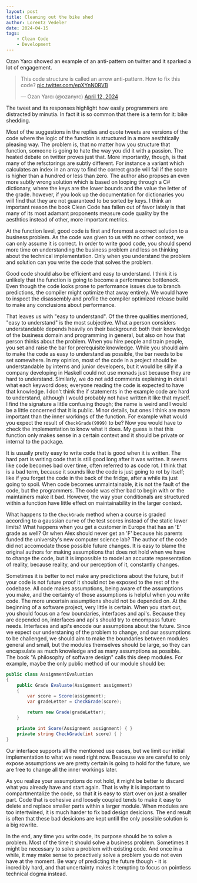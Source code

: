 ```yaml
---
layout: post
title: Cleaning out the bike shed
author: Lorentz Vedeler
date: 2024-04-15
tags:
    - Clean Code
    - Development
---
```


Ozan Yarcı showed an example of an anti-pattern on twitter and it sparked
a lot of engagement.

<blockquote class="twitter-tweet"><p lang="en" dir="ltr">This code structure is called an arrow anti-pattern. How to fix this code? <a href="https://t.co/epXYnN0RVB">pic.twitter.com/epXYnN0RVB</a></p>&mdash; Ozan Yarcı (@ozanyrc) <a href="https://twitter.com/ozanyrc/status/1778921269670342776?ref_src=twsrc%5Etfw">April 12, 2024</a></blockquote> <script async src="https://platform.twitter.com/widgets.js" charset="utf-8"></script>


The tweet and its responses highlight how easily programmers are distracted by
minutia. In fact it is so common that there is a term for it: bike shedding.

Most of the suggestions in the replies and quote tweets are versions of the code
where the logic of the function is structured in a more aesthtically pleasing
way. The problem is, that no matter how you structure that function, someone is
going to hate the way you did it with a passion. The heated debate on twitter
proves just that. More importantly, though, is that many of the refsctorings are subtly different. For instance a variant which calculates an index in an array to find the correct grade will fail if the score is higher than a hundred or less than zero. The author also propses an even more subtly wrong solution which is based on looping through a C# dictionary, where the keys are the lower bounds and the value the letter of the grade. however, if you look up the documentation for dictionaries you will find that they are not guaranteed to be sorted by keys. I think an important reason the book Clean Code has fallen out
of favor lately is that many of its most adamant proponents measure code quality
by the aesthtics instead of other, more important metrics.

At the function level, good code is first and foremost a correct solution to a
business problem. As the code was given to us with no other context, we can only
assume it is correct. In order to write good code, you should spend more time on
understanding the business problem and less on thinking about the technical
implementation. Only when you understand the problem and solution can you write
the code that solves the problem.

Good code should also be efficient and easy to understand. I think it is
unlikely that the function is going to become a performance bottleneck. Even
though the code looks prone to performance issues due to branch predictions, the
compiler might optimize that away entirely. We would have to inspect the
disassembly and profile the compiler optimized release build to make any
conclusions about performance.

That leaves us with "easy to understand". Of the three qualities mentioned,
"easy to understand" is the most subjective. What a person considers
understandable depends heavily on their background: both their knowledge of the
business domain and programming in general, but also on how that person thinks
about the problem. When you hire people and train people, you set and raise the
bar for prerequisite knowledge. While you should aim to make the code as easy to
understand as possible, the bar needs to be set somewhere. In my opinion, most
of the code in a project should be understandable by interns and junior
developers, but it would be silly if a company developing in Haskell could not
use monads just because they are hard to understand. Similarly, we do not add
comments explaining in detail what each keyword does; everyone reading the code
is expected to have that knowledge. I don't think the if statements in the
example code are hard to understand, although I would probably not have written
it like that myself. I find the signature a little confusing though; the name is
weird and I would be a little concerned that it is public. Minor details, but
ones I think are more important than the inner workings of the function. For
example what would you expect the result of `CheckGrade(9999)` to be? Now you
would have to check the implementation to know what it does. My guess is that
this function only makes sense in a certain context and it should be private or
internal to the package.

It is usually pretty easy to write code that is good when it is written. The
hard part is writing code that is still good long after it was written. It seems
like code becomes bad over time, often referred to as code rot. I think that is
a bad term, because it sounds like the code is just going to rot by itself; like
if you forget the code in the back of the fridge, after a while its just going
to spoil. When code becomes unmaintainable, it is not the fault of the code, but
the programmers. The code was either bad to begin with or the maintainers make
it bad. However, the way your conditionals are structured within a function have
little effect on maintainability in the larger context.

What happens to the `CheckGrade` method when a course is graded according to a
gaussian curve of the test scores instead of the static lower limits? What
happens when you get a customer in Europe that has an 'E' grade as well? Or when
Alex should never get an 'F' because his parents funded the university's new
computer science lab? The author of the code did not accomodate those possible
future changes. It is easy to blame the original authors for making assumptions
that does not hold when we have to change the code, but it is impossible to
model an accurate representation of reality, because reality, and our perception
of it, constantly changes.

Sometimes it is better to not make any predictions about the future, but if your
code is not future proof it should not be exposed to the rest of the codebase.
All code makes assumptions, being aware of the assumptions you make, and the
certainty of those assumptions is helpful when you write code. The more
uncertain assumptions should not be depended on. At the beginning of a software
project, very little is certain. When you start out, you should focus on a few
boundaries, interfaces and api's. Because they are depended on, interfaces and
api's should try to encompass future needs. Interfaces and api's encode our
assumptions about the future. Since we expect our understaning of the problem to
change, and our assumptions to be challenged, we should aim to make the
boundaries between modules general and small, but the modules themselves should
be large, so they can encapsulate as much knowledge and as many assumptions as
possible. The book "A philosophy of software design" calls this deep modules.
For example, maybe the only public method of our module should be:

```csharp
public class AssignmentEvaluation
{
    public Grade Evaluate(Assignment assignment)
    {
        var score = Score(assignment);
        var gradeLetter = CheckGrade(score);

        return new Grade(gradeLetter);
    }

    private int Score(Assignment assignment) { }
    private string CheckGrade(int score) { }
} 
```

Our interface supports all the mentioned use cases, but we limit our initial
implementation to what we need right now. Beacause we are careful to only expose
assumptions we are pretty certain is going to hold for the future, we are free
to change all the inner workings later.

As you realize your assumptions do not hold, it might be better to discard what
you already have and start again. That is why it is important to
compartmentalize the code, so that it is easy to start over on just a smaller
part. Code that is cohesive and loosely coupled tends to make it easy to delete
and replace smaller parts within a larger module. When modules are too
intertwined, it is much harder to fix bad design desicions. The end result is
often that these bad desicions are kept untill the only possible solution is a
big rewrite.

In the end, any time you write code, its purpose should be to solve a problem.
Most of the time it should solve a business problem. Sometimes it might be
necessary to solve a problem with existing code. And once in a while, it may
make sense to proactively solve a problem you do not even have at the moment. Be
wary of predicting the future though - it is incredibly hard, and that
uncertainty makes it tempting to focus on pointless technical dogma instead.
